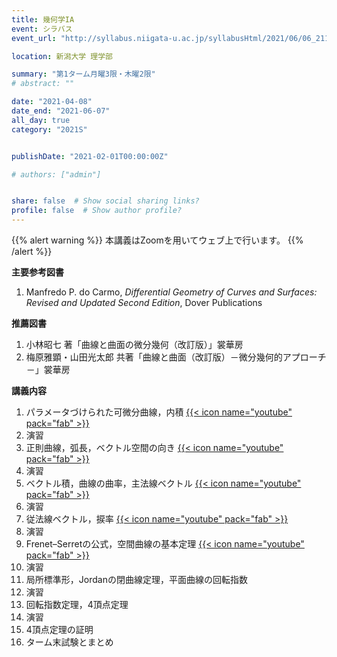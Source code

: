 ```yaml
---
title: 幾何学IA
event: シラバス
event_url: "http://syllabus.niigata-u.ac.jp/syllabusHtml/2021/06/06_211S1516_ja_JP.html"

location: 新潟大学 理学部

summary: "第1ターム月曜3限・木曜2限"
# abstract: ""

date: "2021-04-08"
date_end: "2021-06-07"
all_day: true
category: "2021S"


publishDate: "2021-02-01T00:00:00Z"

# authors: ["admin"]


share: false  # Show social sharing links?
profile: false  # Show author profile?
---
```

{{% alert warning %}}
本講義はZoomを用いてウェブ上で行います。
{{% /alert %}}

**主要参考図書**

1. Manfredo P. do Carmo, *Differential Geometry of Curves and Surfaces: Revised and Updated Second Edition*, Dover Publications

**推薦図書**

1. 小林昭七 著「曲線と曲面の微分幾何（改訂版）」裳華房
2. 梅原雅顕・山田光太郎 共著「曲線と曲面（改訂版）－微分幾何的アプローチ－」裳華房

**講義内容**

1. パラメータづけられた可微分曲線，内積
	[{{< icon name="youtube" pack="fab" >}}](https://youtu.be/hYfCDkmIXOE)
2. 演習
3. 正則曲線，弧長，ベクトル空間の向き
	[{{< icon name="youtube" pack="fab" >}}](https://youtu.be/RJ-w255wJ98)
4. 演習
5. ベクトル積，曲線の曲率，主法線ベクトル
	[{{< icon name="youtube" pack="fab" >}}](https://youtu.be/POmZI1lZsbI)
6. 演習
7. 従法線ベクトル，捩率
	[{{< icon name="youtube" pack="fab" >}}](https://youtu.be/jAVHYByowHc)
8. 演習
9. Frenet–Serretの公式，空間曲線の基本定理
	[{{< icon name="youtube" pack="fab" >}}](https://youtu.be/iZiF7DNBWP0)
10. 演習
11. 局所標準形，Jordanの閉曲線定理，平面曲線の回転指数
12. 演習
13. 回転指数定理，4頂点定理
14. 演習
15. 4頂点定理の証明
16. ターム末試験とまとめ

